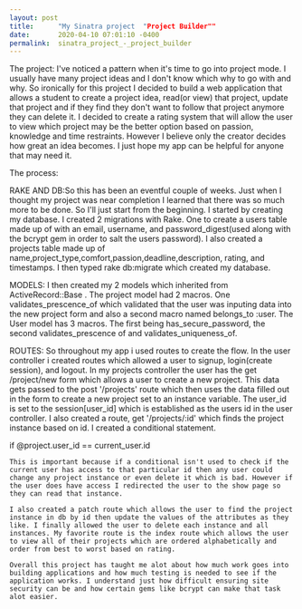 ```yaml
---
layout: post
title:      "My Sinatra project  "Project Builder""
date:       2020-04-10 07:01:10 -0400
permalink:  sinatra_project_-_project_builder
---
```


The project:   I've noticed a pattern when it's time to go into project mode. I usually have many project ideas and I don't know which why to go with and why. So ironically for this project I decided to build a web application that allows a student to create a project idea, read(or view) that project, update that project and if they find they don't want to follow that project anymore they can delete it. I decided to create a rating system that will allow the user to view which project may be the better option based on passion,  knowledge and time restraints. However I believe only the creator decides how great an idea becomes. I just hope my app can be helpful for anyone that may need it.

The process: 

RAKE AND DB:So this has been an eventful couple of weeks. Just when I thought my project was near completion I learned that there was so much more to be done. So I'll just start from the beginning. I started by creating my database.
I created 2 migrations with Rake. One to create a users table made up of with an email, username, and password_digest(used along with the bcrypt gem in order to salt the users password). I also created a projects table made up of name,project_type,comfort,passion,deadline,description, rating, and timestamps. I then typed rake db:migrate which created my database.

MODELS: I then created my 2 models which inherited from ActiveRecord::Base . The project model had 2 macros. One validates_prescence_of which validated that the user was inputing data into the new project form and also a second macro named belongs_to :user. The User model has 3 macros. The first being has_secure_password, the second validates_prescence of and validates_uniqueness_of. 

ROUTES: So throughout my app i used routes to create the flow. In the user controller i created routes which allowed a user to signup, login(create session), and logout. In my projects controller the user has the get /project/new form which allows a user to create a new project. This data gets passed to the post '/projects' route which then uses the data filled out in the form to create a new project set to an instance variable. The user_id is set to the session[user_id] which is established as the users id in the user controller. I also created a route,  get '/projects/:id'  which finds the project instance based on id. I created a conditional statement.

  if @project.user_id == current_user.id
	
	This is important because if a conditional isn't used to check if the current user has access to that particular id then any user could change any project instance or even delete it which is bad. However if the user does have access I redirected the user to the show page so they can read that instance.
	
	I also created a patch route which allows the user to find the project instance in db by id then update the values of the attributes as they like. I finally allowed the user to delete each instance and all instances. My favorite route is the index route which allows the user to view all of their projects which are ordered alphabetically and order from best to worst based on rating.
	
	Overall this project has taught me alot about how much work goes into building applications and how much testing is needed to see if the application works. I understand just how difficult ensuring site security can be and how certain gems like bcrypt can make that task alot easier.
